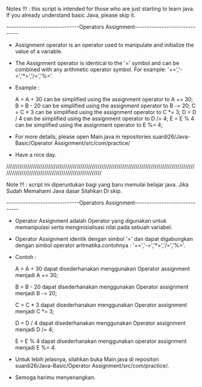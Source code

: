 Notes !!! : this script is intended for those who are just starting to learn java. If you already understand basic Java, please skip it.

------------------------------Operators Assignment------------------------------

- Assignment operator is an operator used to manipulate and initialize the value of a variable.

- The Assignment operator is identical to the '=' symbol and can be combined with any arithmetic operator symbol. For example: '+=','-=','*=','/=','%='.
 
 - Example : 
  
     A = A + 30 can be simplified using the assignment operator to A += 30;
     B = B - 20 can be simplified using the assignment operator to B -= 20;
     C = C * 3 can be simplified using the assignment operator to C *= 3;
     D = D / 4 can be simplified using the assignment operator to D /= 4;
     E = E % 4 can be simplified using the assignment operator to E %= 4;
     
- For more details, please open Main.java in repositories suardi26/Java-Basic/Operator Assignment/src/com/practice/
     
- Have a nice day.

/////////////////////////////////////////////////////////////////////////////////////////////////////////////////////////////////////////////////////

Note !!! : script ini diperuntukan bagi yang baru memulai belajar java. Jika Sudah Memahami Java dasar Silahkan Di skip.

------------------------------Operators Assignment------------------------------

- Operator Assignment adalah Operator yang digunakan untuk memanipulasi serta menginisialisasi nilai pada sebuah variabel.

- Operator Assignment identik dengan simbol '=' dan dapat digabungkan dengan simbol operator aritmatika.contohnya : '+=','-=','*=','/=','%='.

- Contoh :

    A = A + 30 dapat disederhanakan menggunakan Operator assignment menjadi A += 30;

    B = B - 20 dapat disederhanakan menggunakan Operator assignment menjadi B -= 20;

    C = C * 3 dapat disederhanakan menggunakan Operator assignment menjadi C *= 3;

    D = D / 4 dapat disederhanakan menggunakan Operator assignment menjadi D /= 4;

    E = E % 4 dapat disederhanakan menggunakan operator assignment menjadi E %= 4.
   
- Untuk lebih jelasnya, silahkan buka Main.java di repositori suardi26/Java-Basic/Operator Assignment/src/com/practice/.

- Semoga harimu menyenangkan.
